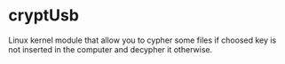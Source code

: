 # cryptUsb

Linux kernel module that allow you to cypher some files if choosed key is not inserted in the computer and decypher it otherwise.
